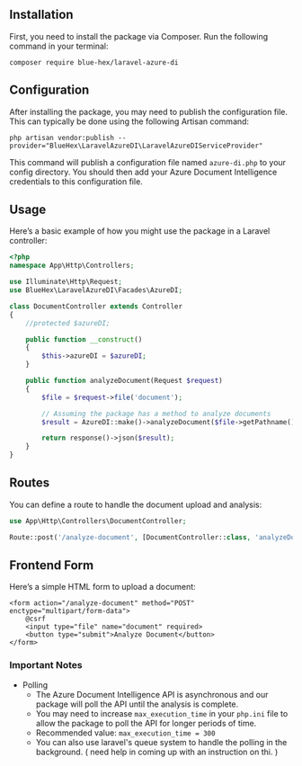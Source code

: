 ## Installation
First, you need to install the package via Composer. Run the following command in your terminal:

`composer require blue-hex/laravel-azure-di`

## Configuration
After installing the package, you may need to publish the configuration file. This can typically be done using the following Artisan command:

`php artisan vendor:publish --provider="BlueHex\LaravelAzureDI\LaravelAzureDIServiceProvider"`

This command will publish a configuration file named `azure-di.php` to your config directory. You should then add your Azure Document Intelligence credentials to this configuration file.

## Usage
Here’s a basic example of how you might use the package in a Laravel controller:

```php
<?php
namespace App\Http\Controllers;

use Illuminate\Http\Request;
use BlueHex\LaravelAzureDI\Facades\AzureDI;

class DocumentController extends Controller
{
    //protected $azureDI;

    public function __construct()
    {
        $this->azureDI = $azureDI;
    }

    public function analyzeDocument(Request $request)
    {
        $file = $request->file('document');

        // Assuming the package has a method to analyze documents
        $result = AzureDI::make()->analyzeDocument($file->getPathname());

        return response()->json($result);
    }
}
```
## Routes
You can define a route to handle the document upload and analysis:

```php
use App\Http\Controllers\DocumentController;

Route::post('/analyze-document', [DocumentController::class, 'analyzeDocument']);

```

## Frontend Form
Here’s a simple HTML form to upload a document:

```
<form action="/analyze-document" method="POST" enctype="multipart/form-data">
    @csrf
    <input type="file" name="document" required>
    <button type="submit">Analyze Document</button>
</form>
```
### Important Notes
- Polling
  - The Azure Document Intelligence API is asynchronous and our package will poll the API until the analysis is complete.
  - You may need to increase `max_execution_time` in your `php.ini` file to allow the package to poll the API for longer periods of time.
  - Recommended value: `max_execution_time = 300`
  - You can also use laravel's queue system to handle the polling in the background. ( need help in coming up with an instruction on thi. )
